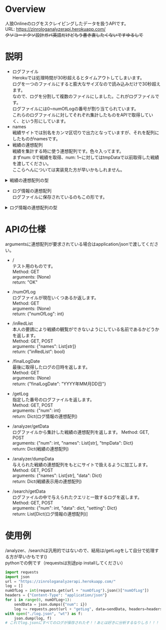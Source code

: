 # Overview
人狼Onlineのログをスクレイピングしたデータを扱うAPIです。  
URL: https://zinrologanalyzerapi.herokuapp.com/  
~~クソコードクソ設計ガバ英語だけどもう書き直したくないですゆるして~~

# 説明
- ログファイル  
Herokuでは処理時間が30秒超えるとタイムアウトしてしまいます。  
ログを一つのファイルにすると膨大なサイズなので読み込みだけで30秒超えます。  
なので、ログを分割して複数のファイルにしました。これがログファイルです。  
ログファイルには0~numOfLogの番号が割り当てられています。  
これらのログファイルに対してそれぞれ集計したものをAPIで取得していく、という形にしています。  
- names   
戦績サイトでは別名をカンマ区切りで出力となっていますが、それを配列にしたものがnamesです。
- 戦績の連想配列  
戦績を集計する時に使う連想配列です。色々入ってます。  
まずnum: 0で戦績を取得、num: 1~に対してはtmpDataで以前取得した戦績を渡してください。  
ここらへんについては実装見た方が早いかもしれません。
<details>
<summary>戦績の連想配列の型</summary>
<div>

```
{
  "data": {
    // dumpDataで送るのはこの部分
    // いくつかのデータはdumpDataのときに値が入ります
    "winLoseData": {
      "total": {
        // 総合について
        "games": {
          "jobs": {
            "(役職)": (役職)のときの参戦回数,
            ...
          },
          "teams": {
            "total": 全ての役職の参戦回数,
            "村人": 村陣営の参戦回数,
            "人狼": 人狼陣営の参戦回数,
            "妖狐": 同,
            "てるてる": 同
          }
        }, 
        "win": {
          // 勝利回数。構造は上と同じ
          "jobs": {...}
          "teams": {...}
        },
        "winPer": {
          // 勝率。構造は上と同じ
          "jobs": {...}
          "teams": {...}
        }
      },
      // 12A猫について。上と同じ
      "12Acat": {...}
      "12B": {...}
      "11A": {...}
      "8CFO": {...}
      "10A": {...}
      "14Dcat": {...}
    },
    // 途中計算用
    "enterByTime": [(00:00~23:59までの30分区切りの参戦回数)],
    "enterByDate": {"YYYY-MM": 参戦回数, ...},
    "winPerByDate": {"YYYY-MM": 勝利回数, ...},
    "firstLog": [int(id), "村名"],
    "finalLog": [int(id), "村名"],
    "ranking": {
      "friends": ["一位の名前", "二位", ..., "五位"],
      "villeges": ["一位", ..., "五位"]
    },
    // errorには何かあれば入ります
    "error": [{
      "no": エラー番号,
      "LogID": エラーが起きたログの番号,
      "mes": "説明"
    }, ...]
  },
  "friends": {"名前": 同村回数, ...},
  "villeges": {"村名": 参戦回数, ...}
  "winByDate": {"YYYY-MM": 勝利回数, ...}
  "enterByTime": {"hh:mm": 参戦回数, ...}
}
```

</div>
</details>

- ログ情報の連想配列  
ログファイルに保存されているのもこの形です。
<details>
<summary>ログ情報の連想配列の型</summary>
<div>

```
{
    "id": ログ番号(int),
    "v": 村名(str),
    "s": 役職設定(str),
    "t": 終了時刻(str),
    "n": 無効試合か(bool),
    "w": 勝利陣営(str),
    "m": {
        "名前": {
            "l": 最終日に生存しているか("生"or"死")
            "j": 役職(str)
        },
        ...
    },
}
```

</div>
</details>

# APIの仕様
argumentsに連想配列が要求されている場合はapplication/jsonで渡してください。

- /  
テスト用のものです。  
Method: GET  
arguments: (None)  
return: "OK"

- /numOfLog  
ログファイルが現在いくつあるか返します。  
Method: GET  
arguments: (None)  
return: {"numOfLog": int}  

- /inRedList  
本人の要請により戦績の観覧ができないようにしている名前であるかどうかを返します。  
Method: GET, POST  
arguments: {"names": List[str]}  
return: {"inRedList": bool}

- /finalLogDate  
最後に取得したログの日時を返します。  
Method: GET  
arguments: (None)  
return: {"finalLogDate": "YYYY年MM月DD日"}

- /getLog  
指定した番号のログファイルを返します。  
Method: GET, POST  
arguments: {"num": int}  
return: Dict(ログ情報の連想配列)  


- /analyzer/getData  
ログファイルから集計した戦績の連想配列を返します。
Method: GET, POST  
arguments: {"num": int, "names": List[str], "tmpData": Dict}  
return: Dict(戦績の連想配列)  
  
- /analyzer/dumpData  
与えられた戦績の連想配列をもとにサイトで扱えるように加工します。  
Method: GET, POST  
arguments: {"names": List[str], "data": Dict}  
return: Dict(戦績表示用の連想配列)  

- /search/getData  
ログファイルの中で与えられたクエリと一致するログを返します。  
Method: GET, POST  
arguments: {"num": int, "data": dict, "setting": Dict}  
return: List[Dict(ログ情報の連想配列)]  

# 使用例
/analyzer、/searchは汎用的ではないので、結局は/getLogをして自分で処理する方が早いかもです()  
pythonでの例です（requestsは別途pip installしてください）
```python
import requests
import json
url = "https://zinrologanalyzerapi.herokuapp.com/"
log = []
numOfLog = int(requests.get(url + "numOfLog").json()["numOfLog"])
headers = {"Content-Type": "application/json"}
for i in range(0, numOfLog+1):
	sendData = json.dumps({"num": i})
	log += requests.post(url + "getLog", data=sendData, headers=headers).json()
with open("./log.json", "wt") as f:
	json.dump(log, f)
# これでlog.jsonにすべてのログが保存されたぞ！！あとは好きに分析するなりしろ！！！
```